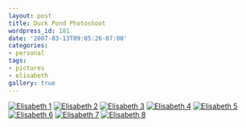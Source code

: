 ```yaml
---
layout: post
title: Duck Pond Photoshoot
wordpress_id: 181
date: '2007-03-13T09:05:26-07:00'
categories:
- personal
tags:
- pictures
- elisabeth
gallery: true
---
```


<div class="gallery">
  <a href="DSC_3755.jpg"><img src="DSC_3755.jpg" alt="Elisabeth 1"></a>
  <a href="DSC_3904.jpg"><img src="DSC_3904.jpg" alt="Elisabeth 2"></a>
  <a href="DSC_3932.jpg"><img src="DSC_3932.jpg" alt="Elisabeth 3"></a>
  <a href="DSC_3937.jpg"><img src="DSC_3937.jpg" alt="Elisabeth 4"></a>
  <a href="DSC_3975.jpg"><img src="DSC_3975.jpg" alt="Elisabeth 5"></a>
  <a href="DSC_4005.jpg"><img src="DSC_4005.jpg" alt="Elisabeth 6"></a>
  <a href="DSC_4048.jpg"><img src="DSC_4048.jpg" alt="Elisabeth 7"></a>
  <a href="DSC_4078.jpg"><img src="DSC_4078.jpg" alt="Elisabeth 8"></a>
</div>
